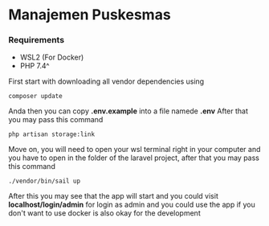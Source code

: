 # Manajemen Puskesmas
<!-- Requirement -->
### Requirements
- WSL2 (For Docker)
- PHP 7.4^


First start with downloading all vendor dependencies using 

```
composer update
```

Anda then you can copy **.env.example** into a file namede **.env** After that you may pass this command 

<!-- For linking the storage and public folder -->
```
php artisan storage:link
```

Move on, you will need to open your wsl terminal right in your computer and you have to open in the folder of the laravel project, after that you may pass this command

```
./vendor/bin/sail up
```

After this you may see that the app will start and you could visit **localhost/login/admin** for login as admin and you could use the app if you don't want to use docker is also okay for the development
